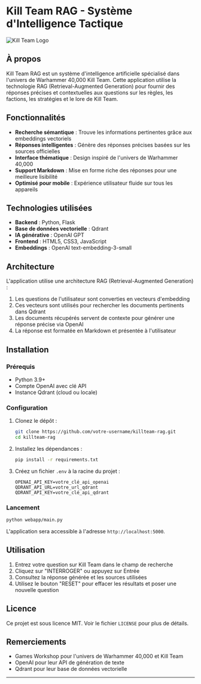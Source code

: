 # Kill Team RAG - Système d'Intelligence Tactique

![Kill Team Logo](https://d1w82usnq70pt2.cloudfront.net/wp-content/uploads/2021/08/killteam-logo.png)

## À propos

Kill Team RAG est un système d'intelligence artificielle spécialisé dans l'univers de Warhammer 40,000 Kill Team. Cette application utilise la technologie RAG (Retrieval-Augmented Generation) pour fournir des réponses précises et contextuelles aux questions sur les règles, les factions, les stratégies et le lore de Kill Team.

## Fonctionnalités

- **Recherche sémantique** : Trouve les informations pertinentes grâce aux embeddings vectoriels
- **Réponses intelligentes** : Génère des réponses précises basées sur les sources officielles
- **Interface thématique** : Design inspiré de l'univers de Warhammer 40,000
- **Support Markdown** : Mise en forme riche des réponses pour une meilleure lisibilité
- **Optimisé pour mobile** : Expérience utilisateur fluide sur tous les appareils

## Technologies utilisées

- **Backend** : Python, Flask
- **Base de données vectorielle** : Qdrant
- **IA générative** : OpenAI GPT
- **Frontend** : HTML5, CSS3, JavaScript
- **Embeddings** : OpenAI text-embedding-3-small

## Architecture

L'application utilise une architecture RAG (Retrieval-Augmented Generation) :

1. Les questions de l'utilisateur sont converties en vecteurs d'embedding
2. Ces vecteurs sont utilisés pour rechercher les documents pertinents dans Qdrant
3. Les documents récupérés servent de contexte pour générer une réponse précise via OpenAI
4. La réponse est formatée en Markdown et présentée à l'utilisateur

## Installation

### Prérequis

- Python 3.9+
- Compte OpenAI avec clé API
- Instance Qdrant (cloud ou locale)

### Configuration

1. Clonez le dépôt :
   ```bash
   git clone https://github.com/votre-username/killteam-rag.git
   cd killteam-rag
   ```

2. Installez les dépendances :
   ```bash
   pip install -r requirements.txt
   ```

3. Créez un fichier `.env` à la racine du projet :
   ```
   OPENAI_API_KEY=votre_clé_api_openai
   QDRANT_API_URL=votre_url_qdrant
   QDRANT_API_KEY=votre_clé_api_qdrant
   ```

### Lancement

```bash
python webapp/main.py
```

L'application sera accessible à l'adresse `http://localhost:5000`.

## Utilisation

1. Entrez votre question sur Kill Team dans le champ de recherche
2. Cliquez sur "INTERROGER" ou appuyez sur Entrée
3. Consultez la réponse générée et les sources utilisées
4. Utilisez le bouton "RESET" pour effacer les résultats et poser une nouvelle question

## Licence

Ce projet est sous licence MIT. Voir le fichier `LICENSE` pour plus de détails.

## Remerciements

- Games Workshop pour l'univers de Warhammer 40,000 et Kill Team
- OpenAI pour leur API de génération de texte
- Qdrant pour leur base de données vectorielle

---
